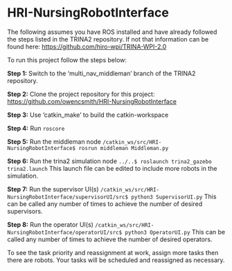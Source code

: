 # HRI-NursingRobotInterface

The following assumes you have ROS installed and have already followed the steps listed in the TRINA2 repository. If not that information can be found here:
https://github.com/hiro-wpi/TRINA-WPI-2.0

To run this project follow the steps below:

**Step 1:**
Switch to the ‘multi_nav_middleman’ branch of the TRINA2 repository.

**Step 2:**
Clone the project repository for this project:
https://github.com/owencsmith/HRI-NursingRobotInterface

**Step 3:**
Use ‘catkin_make’ to build the catkin-workspace

**Step 4:**
Run `roscore`

**Step 5:**
Run the middleman node
`/catkin_ws/src/HRI-NursingRobotInterface$ rosrun middleman Middleman.py`

**Step 6:**
Run the trina2 simulation node
`../..$ roslaunch trina2_gazebo trina2.launch`
This launch file can be edited to include more robots in the simulation.

**Step 7:**
Run the supervisor UI(s)
`/catkin_ws/src/HRI-NursingRobotInterface/supervisorUI/src$ python3 SupervisorUI.py`
This can be called any number of times to achieve the number of desired supervisors.

**Step 8:**
Run the operator UI(s)
`/catkin_ws/src/HRI-NursingRobotInterface/operatorUI/src$ python3 OperatorUI.py`
This can be called any number of times to achieve the number of desired operators.

To see the task priority and reassignment at work, assign more tasks then there are robots. Your tasks will be scheduled and reassigned as necessary.
